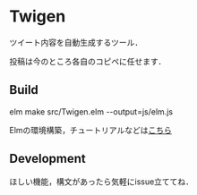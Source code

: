 # Twigen
ツイート内容を自動生成するツール．

投稿は今のところ各自のコピペに任せます．

## Build
elm make src/Twigen.elm --output=js/elm.js

Elmの環境構築，チュートリアルなどは[こちら](https://guide.elm-lang.jp/)

## Development
ほしい機能，構文があったら気軽にissue立ててね．
